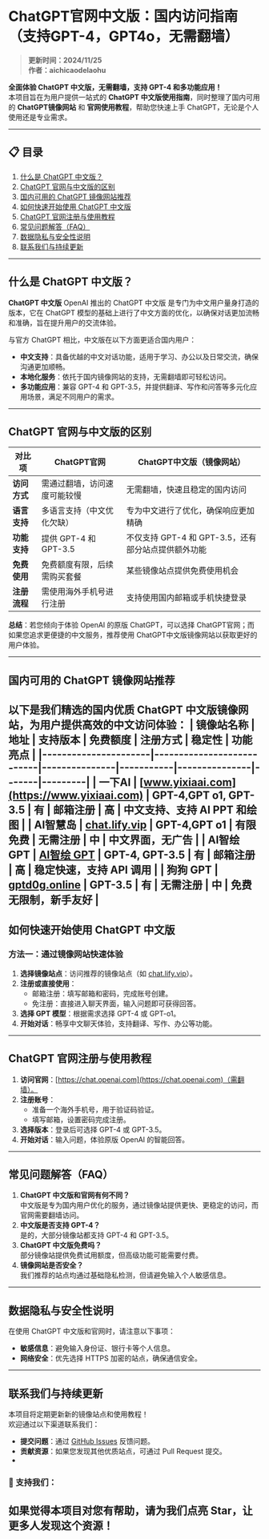 # ChatGPT官网中文版：国内访问指南（支持GPT-4，GPT4o，无需翻墙）

> **更新时间：2024/11/25**  
> **作者：aichicaodelaohu**

**全面体验 ChatGPT 中文版，无需翻墙，支持 GPT-4 和多功能应用！**  
本项目旨在为用户提供一站式的 **ChatGPT 中文版使用指南**，同时整理了国内可用的 **ChatGPT镜像网站** 和 **官网使用教程**，帮助您快速上手 ChatGPT，无论是个人使用还是专业需求。

---

## 📋 目录
1. [什么是 ChatGPT 中文版？](#什么是-chatgpt-中文版)
2. [ChatGPT 官网与中文版的区别](#chatgpt-官网与中文版的区别)
3. [国内可用的 ChatGPT 镜像网站推荐](#国内可用的-chatgpt-镜像网站推荐)
4. [如何快速开始使用 ChatGPT 中文版](#如何快速开始使用-chatgpt-中文版)
5. [ChatGPT 官网注册与使用教程](#chatgpt-官网注册与使用教程)
5. [常见问题解答（FAQ）](#常见问题解答faq)
7. [数据隐私与安全性说明](#数据隐私与安全性说明)
8. [联系我们与持续更新](#联系我们与持续更新)
   
---

## 什么是 ChatGPT 中文版？

**ChatGPT 中文版** OpenAI 推出的 ChatGPT 中文版 是专门为中文用户量身打造的版本，它在 ChatGPT 模型的基础上进行了中文方面的优化，以确保对话更加流畅和准确，旨在提升用户的交流体验。

与官方 ChatGPT 相比，中文版在以下方面更适合国内用户：

- **中文支持**：具备优越的中文对话功能，适用于学习、办公以及日常交流，确保沟通更加顺畅。
- **本地化服务**：依托于国内镜像网站的支持，无需翻墙即可轻松访问。
- **多功能应用**：兼容 GPT-4 和 GPT-3.5，并提供翻译、写作和问答等多元化应用场景，满足不同用户的需求。
  
---

## ChatGPT 官网与中文版的区别

| **对比项**         | **ChatGPT官网**                     | **ChatGPT中文版（镜像网站）**                |
|------------------|--------------------------------|-------------------------------------|
| **访问方式**     | 需通过翻墙，访问速度可能较慢       | 无需翻墙，快速且稳定的国内访问          |
| **语言支持**     | 多语言支持（中文优化欠缺）       | 专为中文进行了优化，确保响应更加精确   |
| **功能支持**     | 提供 GPT-4 和 GPT-3.5           | 不仅支持 GPT-4 和 GPT-3.5，还有部分站点提供额外功能 |
| **免费使用**     | 免费额度有限，后续需购买套餐       | 某些镜像站点提供免费使用机会            |
| **注册流程**     | 需使用海外手机号进行注册           | 支持使用国内邮箱或手机快捷登录          |

**总结**：若您倾向于体验 OpenAI 的原版 ChatGPT，可以选择 ChatGPT官网；而如果您追求更便捷的中文服务，推荐使用 ChatGPT中文版镜像网站以获取更好的用户体验。

---

## 国内可用的 ChatGPT 镜像网站推荐
以下是我们精选的国内优质 ChatGPT 中文版镜像网站，为用户提供高效的中文访问体验：
| 镜像站名称           | 地址                      | 支持版本       | 免费额度   | 注册方式       | 稳定性 | 功能亮点 |
|----------------------|---------------------------|---------------|-----------|---------------|-------|---------|
| **一下AI**         | [www.yixiaai.com](https://www.yixiaai.com) | GPT-4,GPT o1, GPT-3.5 | 有 | 邮箱注册 | 高     | 中文支持、支持 AI PPT 和绘图 |
| **AI智慧岛**     | [chat.lify.vip](https://chat.lify.vip)      | GPT-4,GPT o1        | 有限免费 | 无需注册     | 中     | 中文界面，无广告 |
| **AI智绘 GPT**         | [AI智绘 GPT](https://cgn.lify.vip) | GPT-4, GPT-3.5 | 有 | 邮箱注册 | 高     | 稳定快速，支持 API 调用 |
| **狗狗 GPT**         | [gptd0g.online](https://gptd0g.online) | GPT-3.5      | 有 | 无需注册     | 中     | 免费无限制，新手友好 |
---

## 如何快速开始使用 ChatGPT 中文版

### **方法一：通过镜像网站快速体验**
1. **选择镜像站点**：访问推荐的镜像站点（如 [chat.lify.vip](https://chat.lify.vip)）。
2. **注册或直接使用**：
   - 邮箱注册：填写邮箱和密码，完成账号创建。
   - 免注册：直接进入聊天界面，输入问题即可获得回答。
3. **选择 GPT 模型**：根据需求选择 GPT-4 或 GPT-o1。
4. **开始对话**：畅享中文聊天体验，支持翻译、写作、办公等功能。
   
---

## ChatGPT 官网注册与使用教程

1. **访问官网**：[https://chat.openai.com](https://chat.openai.com)（需翻墙）。
2. **注册账号**：
   - 准备一个海外手机号，用于验证码验证。
   - 填写邮箱，设置密码完成注册。
3. **选择版本**：登录后可选择 GPT-4 或 GPT-3.5。
4. **开始对话**：输入问题，体验原版 OpenAI 的智能回答。
   
---

## 常见问题解答（FAQ）

1. **ChatGPT 中文版和官网有何不同？**  
   中文版是专为国内用户优化的服务，通过镜像站提供更快、更稳定的访问，而官网需要翻墙访问。
2. **中文版是否支持 GPT-4？**  
   是的，大部分镜像站都支持 GPT-4 和 GPT-3.5。
3. **ChatGPT 中文版免费吗？**  
   部分镜像站提供免费试用额度，但高级功能可能需要付费。
4. **镜像网站是否安全？**  
   我们推荐的站点均通过基础隐私检测，但请避免输入个人敏感信息。
   
---

## 数据隐私与安全性说明

在使用 ChatGPT 中文版和官网时，请注意以下事项：
- **敏感信息**：避免输入身份证、银行卡等个人信息。
- **网络安全**：优先选择 HTTPS 加密的站点，确保通信安全。
---

## 联系我们与持续更新

本项目将定期更新新的镜像站点和使用教程！  
欢迎通过以下渠道联系我们：
- **提交问题**：通过 [GitHub Issues](https://github.com/your-repo/issues) 反馈问题。
- **贡献资源**：如果您发现其他优质站点，可通过 Pull Request 提交。
- 
### 🌟 支持我们：

如果觉得本项目对您有帮助，请为我们点亮 **Star**，让更多人发现这个资源！
---
